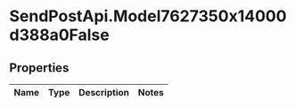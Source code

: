 # SendPostApi.Model7627350x14000d388a0False

## Properties
Name | Type | Description | Notes
------------ | ------------- | ------------- | -------------


